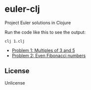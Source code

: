 # euler-clj
Project Euler solutions in Clojure

Run the code like this to see the output:
```
clj 1.clj
```

- [Problem 1: Multiples of 3 and 5](1.clj)
- [Problem 2: Even Fibonacci numbers](2.clj)

## License
Unlicense
